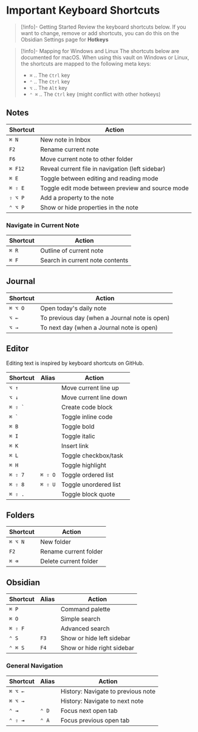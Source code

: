 # Important Keyboard Shortcuts

> [!info]- Getting Started
> Review the keyboard shortcuts below. If you want to change, remove or add shortcuts, you can do this on the Obsidian Settings page for **Hotkeys**

> [!info]- Mapping for Windows and Linux
> The shortcuts below are documented for macOS. When using this vault on Windows or Linux, the shortcuts are mapped to the following meta keys:
>
> - `⌘` .. The `Ctrl` key
> - `⌃` .. The `Ctrl` key
> - `⌥` .. The `Alt` key
> - `⌃ ⌘` .. The `Ctrl` key (might conflict with other hotkeys)

## Notes

| Shortcut | Action                                           |
| -------- | ------------------------------------------------ |
| `⌘ N`    | New note in Inbox                                |
| `F2`     | Rename current note                              |
| `F6`     | Move current note to other folder                |
| `⌘ F12`  | Reveal current file in navigation (left sidebar) |
| `⌘ E`    | Toggle between editing and reading mode          |
| `⌘ ⇧ E`  | Toggle edit mode between preview and source mode |
| `⇧ ⌥ P`  | Add a property to the note                       |
| `⌃ ⌥ P`  | Show or hide properties in the note              |

### Navigate in Current Note

| Shortcut | Action                          |
| -------- | ------------------------------- |
| `⌘ R`    | Outline of current note         |
| `⌘ F`    | Search in current note contents |

## Journal

| Shortcut | Action                                        |
| -------- | --------------------------------------------- |
| `⌘ ⌥ O`  | Open today's daily note                       |
| `⌥ ←`    | To previous day (when a Journal note is open) |
| `⌥ →`   | To next day (when a Journal note is open)     |

## Editor

Editing text is inspired by keyboard shortcuts on GitHub.

| Shortcut       |Alias    | Action                 |
| --------------|---- | ---------------------- |
| `⌥ ↑`           |   | Move current line up   |
| `⌥ ↓`          |    | Move current line down |
| ``⌘ ⇧ ` ``      |   | Create code block      |
| ``⌘ ` ``       |    | Toggle inline code     |
| `⌘ B`          |    | Toggle bold            |
| `⌘ I`           |   | Toggle italic          |
| `⌘ K`         |     | Insert link            |
| `⌘ L`          |    | Toggle checkbox/task   |
| `⌘ H`           |   | Toggle highlight       |
| `⌘ ⇧ 7` | `⌘ ⇧ O` | Toggle ordered list    |
| `⌘ ⇧ 8` |`⌘ ⇧ U`  | Toggle unordered list  |
| `⌘ ⇧ .`        |    | Toggle block quote     |


## Folders

| Shortcut | Action                |
| -------- | --------------------- |
| `⌘ ⌥ N`  | New folder            |
| `F2`     | Rename current folder |
| `⌘ ⌫`    | Delete current folder |

## Obsidian

| Shortcut | Alias | Action                     |
| -------- | ----- | -------------------------- |
| `⌘ P`    |       | Command palette            |
| `⌘ O`    |       | Simple search              |
| `⌘ ⇧ F`  |       | Advanced search            |
| `⌃ S`    | `F3`  | Show or hide left sidebar  |
| `⌃ ⌘ S`  | `F4`  | Show or hide right sidebar |

### General Navigation

| Shortcut       |  Alias| Action                             |
| -------------|--- | ---------------------------------- |
| `⌘ ⌥ ←`        |  | History: Navigate to previous note |
| `⌘ ⌥ →`         | | History: Navigate to next note     |
| `⌃ ⇥`   | `⌃ D`| Focus next open tab                |
|  `⌃ ⇧ ⇥` |`⌃ A`| Focus previous open tab            |
